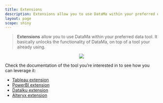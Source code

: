 ```yaml
---
title: Extensions
description: Extensions allow you to use DataMa within your preferred data tool. It basically unlocks the functionality of DataMa, on top of a tool your already using.
layout: page
scope: shiny
---
```


> **Extensions** allow you to use DataMa within your preferred data tool. It basically unlocks the functionality of DataMa, on top of a tool your already using.

<center><img src="{{site.url}}/{{site.baseurl}}/core_app/header/create_new_use_case/images/extensions.png"/></center>

Check the documentation of the tool you’re interested in to see how you can leverage it:
* [Tableau extension]({{site.url}}/{{site.baseurl}}/core_app/header/create_new_use_case/extensions/tableau)
* [PowerBI extension]({{site.url}}/{{site.baseurl}}/core_app/header/create_new_use_case/extensions/PowerBI)
* [DataIku extension]({{site.url}}/{{site.baseurl}}/core_app/header/create_new_use_case/extensions/DataIku)
* [Alteryx extension]({{site.url}}/{{site.baseurl}}/core_app/header/create_new_use_case/extensions/Alteryx)
